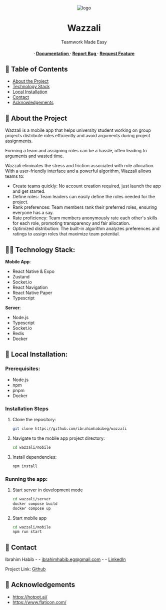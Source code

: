<div align='center'>

<img src="https://i.imgur.com/mAt8Y9v.png" alt="logo" />

<h1>Wazzali</h1>
<p>Teamwork Made Easy</p>

<h4> <span> · </span> <a href="https://github.com/ibrahimhabibeg/wazzali/blob/main/README.md"> Documentation </a> <span> · </span> <a href="https://github.com/ibrahimhabibeg/wazzali/issues"> Report Bug </a> <span> · </span> <a href="https://github.com/ibrahimhabibeg/wazzali/issues"> Request Feature </a> </h4>

</div>

## 📙 Table of Contents

- [About the Project](#🔭-about-the-project)
- [Technology Stack](#🧑‍💻-technology-stack)
- [Local Installation](#🧰-local-installation)
- [Contact](#🤝-contact)
- [Acknowledgements](#💎-acknowledgements)

## 🔭 About the Project

Wazzali is a mobile app that helps university student working on group projects distribute roles efficiently and avoid arguments during project assignments.

Forming a team and assigning roles can be a hassle, often leading to arguments and wasted time.


Wazzali eliminates the stress and friction associated with role allocation.  With a user-friendly interface and a powerful algorithm, Wazzali allows teams to:

- Create teams quickly: No account creation required, just launch the app and get started.
- Define roles: Team leaders can easily define the roles needed for the project.
- Rank preferences: Team members rank their preferred roles, ensuring everyone has a say.
- Rate proficiency: Team members anonymously rate each other's skills for each role, promoting transparency and fair allocation.
- Optimized distribution: The built-in algorithm analyzes preferences and ratings to assign roles that maximize team potential.

## 🧑‍💻 Technology Stack:

**Mobile App**:
- React Native & Expo
- Zustand
- Socket.io 
- React Navigation
- React Native Paper
- Typescript

**Server**:
- Node.js 
- Typescript
- Socket.io
- Redis
- Docker

## 🧰 Local Installation:

### Prerequisites:
- Node.js
- npm
- pnpm
- Docker

### Installation Steps
1. Clone the repository:
    ```bash
    git clone https://github.com/ibrahimhabibeg/wazzali
    ```

2. Navigate to the mobile app project directory:
    ```bash
    cd wazzali/mobile
    ```

3. Install dependencies:
    ```bash
    npm install
    ```
### Running the app:
1. Start server in development mode
    ```bash
    cd wazzali/server
    docker compose build
    docker compose up
    ```
2. Start mobile app
    ```bash
    cd wazzali/mobile
    npm run start
    ```

## 🤝 Contact

Ibrahim Habib - - ibrahimhabib.eg@gmail.com - - [LinkedIn](https://www.linkedin.com/in/ibrahim-habib-a2948b286/)

Project Link: [Github](https://github.com/ibrahimhabibeg/wazzali)

## 💎 Acknowledgements

- https://hotpot.ai/
- https://www.flaticon.com/
